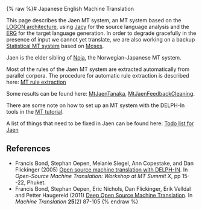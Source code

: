 {% raw %}# Japanese English Machine Translation

This page describes the Jaen MT system, an MT system based on the [LOGON
architecture](../LogonTop), using [Jacy](https://blog.inductorsoftware.com/docsproto/grammars/JacyTop) for the source language
analysis and the [ERG](https://blog.inductorsoftware.com/docsproto/erg/ErgTop) for the target language generation. In
order to degrade gracefully in the presence of input we cannot yet
translate, we are also working on a backup [Statistical MT
system](https://blog.inductorsoftware.com/docsproto/garage/MtJaenSmt) based on [Moses](http://www.statmt.org/moses/).

Jaen is the elder sibling of [Noja](../NoJa), the Norwegian-Japanese MT
system.

Most of the rules of the Jaen MT system are extracted automatically from
parallel corpora. The procedure for automatic rule extraction is
described here: [MT rule extraction](https://blog.inductorsoftware.com/docsproto/garage/MtRuleExtraction)

Some results can be found here: [MtJaenTanaka](../MtJaenTanaka),
[MtJaenFeedbackCleaning](https://blog.inductorsoftware.com/docsproto/garage/MtJaenFeedbackCleaning).

There are some note on how to set up an MT system with the DELPH-In
tools in the [MT tutorial](https://blog.inductorsoftware.com/docsproto/garage/MachineTranslationTutorial).

A list of things that need to be fixed in Jaen can be found here: [Todo
list for Jaen](https://blog.inductorsoftware.com/docsproto/garage/JaenTodo)

## References

- Francis Bond, Stephan Oepen, Melanie Siegel, Ann Copestake, and Dan
Flickinger (2005) [Open source machine translation with
DELPH-IN](http://www2.nict.go.jp/x/x161/en/member/bond/pubs/2005-summit-osmt.pdf).
In *Open-Source Machine Translation: Workshop at MT Summit X*, pp
15--22, Phuket.
- Francis Bond, Stephan Oepen, Eric Nichols, Dan Flickinger, Erik
Velldal and Petter Haugereid (2011) [Deep Open Source Machine
Translation](http://www.springerlink.com/openurl.asp?genre=article&id=doi:10.1007/s10590-011-9099-4).
In *Machine Translation* **25**(2) 87-105
<update date omitted for speed>{% endraw %}